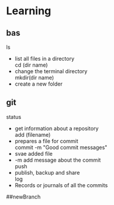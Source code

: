 # Learning
## bas
ls<br>
- list all files in a directory<br>
cd (dir name)<br>
- change the terminal directory<br>
mkdir(dir name)<br>
- create a new folder<br>
## git
status <br>
- get information about a repository<br>
add (filename)<br>
- prepares a file for commit<br>
commit -m "Good commit messages"<br>
- svae added file <br>
- -m add message about the commit<br>
push<br>
- publish, backup and share<br>
log<br>
- Records or journals of all the commits

##newBranch
